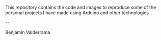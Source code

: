 This repository contains the code and images to reproduce some of the personal projects I have made using Arduino and other technologies

--

Benjamin Valderrama
